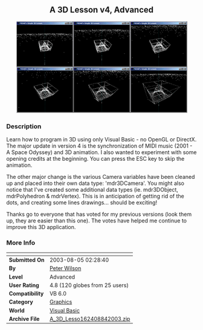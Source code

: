 ﻿<div align="center">

## A 3D Lesson v4, Advanced

<img src="PIC2003841237131091.gif">
</div>

### Description

Learn how to program in 3D using only Visual Basic - no OpenGL or DirectX. The major update in version 4 is the synchronization of MIDI music (2001 - A Space Odyssey) and 3D animation. I also wanted to experiment with some opening credits at the beginning. You can press the ESC key to skip the animation.

The other major change is the various Camera variables have been cleaned up and placed into their own data type: 'mdr3DCamera'. You might also notice that I've created some additional data types (ie. mdr3DObject, mdrPolyhedron & mdrVertex). This is in anticipation of getting rid of the dots, and creating some lines drawings... should be exciting!

Thanks go to everyone that has voted for my previous versions (look them up, they are easier than this one). The votes have helped me continue to improve this 3D application.
 
### More Info
 


<span>             |<span>
---                |---
**Submitted On**   |2003-08-05 02:28:40
**By**             |[Peter Wilson](https://github.com/Planet-Source-Code/PSCIndex/blob/master/ByAuthor/peter-wilson.md)
**Level**          |Advanced
**User Rating**    |4.8 (120 globes from 25 users)
**Compatibility**  |VB 6\.0
**Category**       |[Graphics](https://github.com/Planet-Source-Code/PSCIndex/blob/master/ByCategory/graphics__1-46.md)
**World**          |[Visual Basic](https://github.com/Planet-Source-Code/PSCIndex/blob/master/ByWorld/visual-basic.md)
**Archive File**   |[A\_3D\_Lesso162408842003\.zip](https://github.com/Planet-Source-Code/peter-wilson-a-3d-lesson-v4-advanced__1-47394/archive/master.zip)








